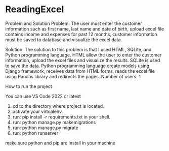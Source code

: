 # ReadingExcel

Problem and Solution
Problem: The user must enter the customer information such as first name, last name and date of birth, upload excel file contains income and expenses for past 12 months, customer information must be saved to database and visualize the excel data.

Solution: The solution to this problem is that I used HTML, SQLite, and Python programming language. HTML allow the user to enter the customer information, upload the excel files and visualize the results. SQLite is used to save the data. Python programming language create models using Django framework, receives data from HTML forms, reads the excel file using Pandas library and redirects the pages.
Number of users: 1


How to run the project

You can use VS Code 2022 or latest

1. cd to the directory where project is located.
2. activate your virtualenv.
3. run: pip install -r requirements.txt in your shell.
4. run: python manage.py makemigrations
5. run: python manage.py migrate
6. run: python runserver

make sure python and pip are install in your machine
